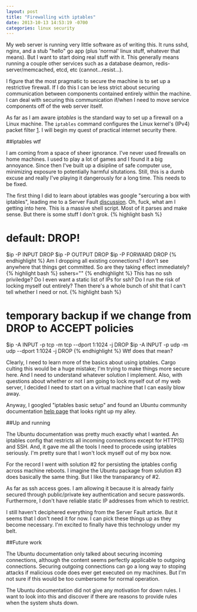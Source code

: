 ```yaml
---
layout: post
title: "Firewalling with iptables"
date: 2013-10-13 14:53:19 -0700
categories: linux security
---
```

[1]: http://ipset.netfilter.org/iptables.man.html "man page"
[2]: http://serverfault.com/questions/184646/a-secure-standard-iptables-rule-set-for-a-basic-https-webserver "Server Fault example"
[3]: https://help.ubuntu.com/community/IptablesHowTo "Ubuntu help page"

My web server is running very little software as of writing this.
It runs sshd, nginx, and a stub "hello" go app (plus 'normal' linux stuff,
whatever that means). But I want to start doing real stuff with it. This
generally means running a couple other services such as a database deamon,
redis-server/memcached, etcd, etc (cannot...resist...).

I figure that the most pragmatic to secure the machine is to set up a
restrictive firewall. If I do this I can be less strict about securing
communication between components contained entirely within the machine. I can
deal with securing this communication if/when I need to move service components
off of the web server itself.

As far as I am aware *iptables* is the standard way to set up a firewall on a
Linux machine. The `iptables` command configures the Linux kernel's (IPv4)
packet filter [1][]. I will begin my quest of practical internet security there.

##iptables wtf

I am coming from a space of sheer ignorance. I've never used firewalls on home
machines. I used to play a lot of games and I found it a big annoyance. Since
then I've built up a disipline of safe computer use, minimizing exposure to
potentially harmful situtations. Still, this is a dumb excuse and really I've
playing it dangerously for a long time. This needs to be fixed.

The first thing I did to learn about iptables was google "sercuring a box with
iptables", leading me to a Server Fault [discussion][2]. Oh, fuck, what am I
getting into here. This is a massive shell script. Most of it parses and make
sense.  But there is some stuff I don't grok.
{% highlight bash %}
  # default: DROP!
  $ip -P INPUT DROP
  $ip -P OUTPUT DROP
  $ip -P FORWARD DROP
{% endhighlight %}
Am I dropping all existing connections? I don't see anywhere that things get
committed. So are they taking effect immediately?
{% highlight bash %}
  sshers=""
{% endhighlight %}
This has no ssh priviledge? Do I even want a static list of IPs for ssh?
Do I run the risk of locking myself out entirely? Then there's a whole bunch
of shit that I can't tell whether I need or not.
{% highlight bash %}
  # temporary backup if we change from DROP to ACCEPT policies
  $ip -A INPUT -p tcp -m tcp --dport 1:1024 -j DROP
  $ip -A INPUT -p udp -m udp --dport 1:1024 -j DROP
{% endhighlight %}
Wtf does that mean?

Clearly, I need to learn more of the basics about using iptables.
Cargo culting this would be a huge mistake; I'm trying to make things more
secure here. And I need to understand whatever solution I implement. Also, with
questions about whether or not I am going to lock myself out of my web server,
I decided I need to start on a virtual machine that I can easily blow away.

Anyway, I googled "iptables basic setup" and found an Ubuntu community
documentation [help page][3] that looks right up my alley.

##Up and running

The Ubuntu documentation was pretty much exactly what I wanted. An iptables
config that restricts all incoming connections except for HTTP(S) and SSH.
And, it gave me all the tools I need to procede using iptables seriously.
I'm pretty sure that I won't lock myself out of my box now.

For the record I went with solution #2 for persisting the iptables config
across machine reboots. I imagine the Ubuntu package from solution #3 does
basically the same thing. But I like the transparancy of #2.

As far as ssh access goes. I am allowing it because it is already fairly
secured through public/private key authentication and secure passwords.
Furthermore, I don't have reliable static IP addresses from which to restrict.

I still haven't deciphered everything from the Server Fault article. But it
seems that I don't need it for now. I can pick these things up as they become
necessary. I'm excited to finally have this technology under my belt.

##Future work

The Ubuntu documentation only talked about securing incoming connections,
although the content seems perfectly applicable to outgoing connections.
Securing outgoing connections can go a long way to stoping attacks if
malicious code does ever get executed on my machines. But I'm not sure
if this would be too cumbersome for normal operation.

The Ubuntu documentation did not give any motivation for down rules. I want
to look into this and discover if there are reasons to provide rules when the
system shuts down.
